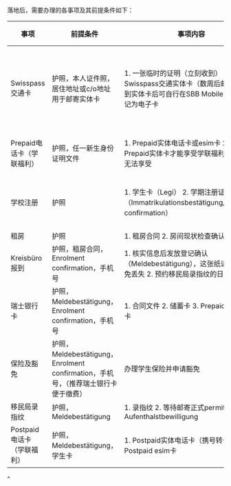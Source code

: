 落地后，需要办理的各事项及其前提条件如下：

| 事项                | 前提条件                                                         | 事项内容                                                                                     | 推荐办理时间                               |
| ----------------- | ------------------------------------------------------------ | ---------------------------------------------------------------------------------------- | ------------------------------------ |
| Swisspass交通卡      | 护照，本人证件照，居住地址或c/o地址用于邮寄实体卡                                   | 1. 一张临时的证明（立刻收到）&#xA;2\. 一张Swisspass交通实体卡（数周后邮寄）&#xA;3\. 收到实体卡后可自行在SBB Mobile App上登记为电子卡 | 入境落地后可立刻办理，便于乘坐交通。否则每次出行都需要单独买票，费用很高 |
| Prepaid电话卡（学联福利）  | 护照，任一新生身份证明文件                                                | 1. Prepaid实体电话卡或esim卡&#xA;2\. 只有Prepaid实体卡才能享受学联福利，esim卡无法享受                             | 可根据落地时间提前在小程序预约办卡时间                  |
| 学校注册              | 护照                                                           | 1. 学生卡（Legi）&#xA;2\. 学期注册证明（Immatrikulationsbestätigung/Enrolment confirmation）          | 落地后尽快办理，请注意查看学校窗口的开放时间               |
| 租房                | 护照                                                           | 1. 租房合同&#xA;2\. 房间现状检查确认清单                                                               | 找到房后                                 |
| Kreisbüro报到       | 护照，租房合同，Enrolment confirmation，手机号                           | 1. 核实信息后发放登记确认（Meldebestätigung），这张纸请保存好避免丢失&#xA;2\. 预约移民局录指纹的日期和时间                      | 拿到学期注册证明和租房合同后                       |
| 瑞士银行卡             | 护照，Meldebestätigung，Enrolment confirmation，手机号               | 1. 合同文件&#xA;2\. 储蓄卡&#xA;3\. Prepaid卡或信用卡                                                 | 完成学校注册+租房+Kreisbüro报到后               |
| 保险及豁免             | 护照，Meldebestätigung，Enrolment confirmation，手机号，（推荐瑞士银行卡便于缴费） | 办理学生保险并申请豁免                                                                              | 完成学校注册+租房+Kreisbüro报到后+（银行卡办理后）      |
| 移民局录指纹            | 护照，Meldebestätigung                                          | 1. 录指纹&#xA;2\. 等待邮寄正式permit / Aufenthalstbewilligung                                     | 严格遵守预约时间前往                           |
| Postpaid电话卡（学联福利） | 护照，Meldebestätigung，学生卡                                      | 1. Postpaid实体电话卡（携号转卡）&#xA;2\. 或Postpaid esim卡                                           | 最早在办理Prepaid一个月后可转卡                  |

^
